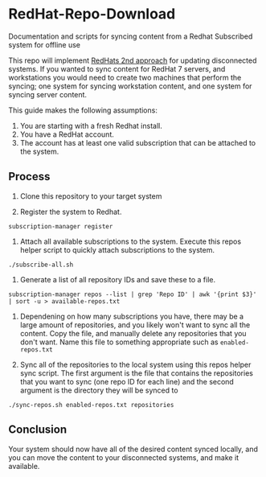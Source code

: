 # RedHat-Repo-Download
Documentation and scripts for syncing content from a Redhat Subscribed system for offline use

This repo will implement [RedHats 2nd approach](https://access.redhat.com/solutions/29269) for updating disconnected systems.
If you wanted to sync content for RedHat 7 servers, and workstations you would need to create two machines that perform the syncing; one system for syncing workstation content, and one system for syncing server content.

This guide makes the following assumptions:

1. You are starting with a fresh Redhat install.
1. You have a RedHat account.
1. The account has at least one valid subscription that can be attached to the system.


## Process

1. Clone this repository to your target system

1. Register the system to Redhat.
```
subscription-manager register
```

1. Attach all available subscriptions to the system. Execute this repos helper script to quickly attach subscriptions to the system.
```
./subscribe-all.sh
```

1. Generate a list of all repository IDs and save these to a file.
```
subscription-manager repos --list | grep 'Repo ID' | awk '{print $3}' | sort -u > available-repos.txt
```

1. Dependening on how many subscriptions you have, there may be a large amount of repositories, and you likely won't want to sync all the content. Copy the file, and manually delete any repositories that you don't want. Name this file to something appropriate such as `enabled-repos.txt`

1. Sync all of the repositories to the local system using this repos helper sync script. The first argument is the file that contains the repositories that you want to sync (one repo ID for each line) and the second argument is the directory they will be synced to
```
./sync-repos.sh enabled-repos.txt repositories
```

## Conclusion

Your system should now have all of the desired content synced locally, and you can move the content to your disconnected systems, and make it available.
